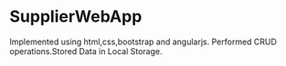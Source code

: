 # SupplierWebApp
Implemented using html,css,bootstrap and angularjs. Performed CRUD operations.Stored Data in Local Storage.
